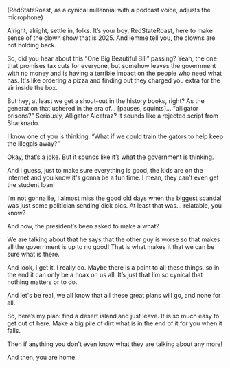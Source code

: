 (RedStateRoast, as a cynical millennial with a podcast voice, adjusts the microphone)

Alright, alright, settle in, folks. It’s your boy, RedStateRoast, here to make sense of the clown show that is 2025. And lemme tell you, the clowns are not holding back.

So, did you hear about this “One Big Beautiful Bill” passing? Yeah, the one that promises tax cuts for everyone, but somehow leaves the government with no money and is having a terrible impact on the people who need what has. It's like ordering a pizza and finding out they charged you extra for the air inside the box. 

But hey, at least we get a shout-out in the history books, right? As the generation that ushered in the era of… [pauses, squints]… "alligator prisons?" Seriously, Alligator Alcatraz? It sounds like a rejected script from Sharknado.

I know one of you is thinking: “What if we could train the gators to help keep the illegals away?"

Okay, that’s a joke. But it sounds like it’s what the government is thinking.

And I guess, just to make sure everything is good, the kids are on the internet and you know it's gonna be a fun time. I mean, they can’t even get the student loan!

I’m not gonna lie, I almost miss the good old days when the biggest scandal was just some politician sending dick pics. At least that was… relatable, you know?

And now, the president’s been asked to make a what?

We are talking about that he says that the other guy is worse so that makes all the government is up to no good! That is what makes it that we can be sure what is there.

And look, I get it. I really do. Maybe there is a point to all these things, so in the end it can only be a hoax on us all. It’s just that I’m so cynical that nothing matters or to do.

And let's be real, we all know that all these great plans will go, and none for all. 

So, here’s my plan: find a desert island and just leave. It is so much easy to get out of here. Make a big pile of dirt what is in the end of it for you when it falls.

Then if anything you don't even know what they are talking about any more! 

And then, you are home.